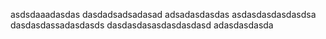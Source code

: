 
asdsdaaadasdas
dasdadsadsadasad
adsadasdasdas
asdasdasdasdasdsa
dasdasdassadasdasds
dasdasdasasdasdasdasd
adasdasdasda
